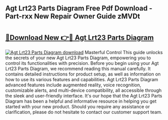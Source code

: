 ## Agt Lrt23 Parts Diagram Free Pdf Download - Part-rxx New Repair Owner Guide zMVDt

# <h2><a href="http://dfre9i5.blite.top/?on=Agt+Lrt23+Parts+Diagram">🔗Download New 👉🔴 Agt Lrt23 Parts Diagram</a></h2>

[![Agt Lrt23 Parts Diagram download](https://i.imgur.com/lujVjoI.png)](http://dfre9i5.blite.top/?on=Agt+Lrt23+Parts+Diagram)
Masterful Control This guide unlocks the secrets of your new Agt Lrt23 Parts Diagram, empowering you to control its functionalities with precision. Before you begin using your Agt Lrt23 Parts Diagram, we recommend reading this manual carefully. It contains detailed instructions for product setup, as well as information on how to use its various features and capabilities. Agt Lrt23 Parts Diagram advanced features include augmented reality, voice recognition, customizable alerts, and multi-device compatibility, all accessible through the sleek and user-friendly interface. It's our hope that the Agt Lrt23 Parts Diagram has been a helpful and informative resource in helping you get started with your new product. Should you require any assistance or clarification, please do not hesitate to contact our customer support team.
